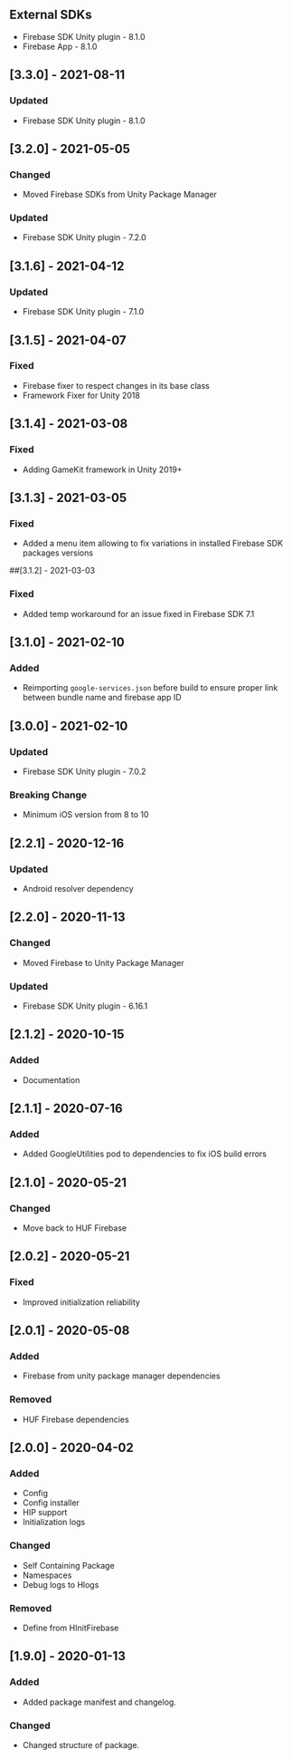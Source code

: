 ## External SDKs
- Firebase SDK Unity plugin - 8.1.0
- Firebase App - 8.1.0

## [3.3.0] - 2021-08-11
### Updated
- Firebase SDK Unity plugin - 8.1.0


## [3.2.0] - 2021-05-05
### Changed
- Moved Firebase SDKs from Unity Package Manager

### Updated
- Firebase SDK Unity plugin - 7.2.0


## [3.1.6] - 2021-04-12
### Updated
- Firebase SDK Unity plugin - 7.1.0


## [3.1.5] - 2021-04-07
### Fixed
- Firebase fixer to respect changes in its base class
- Framework Fixer for Unity 2018


## [3.1.4] - 2021-03-08
### Fixed
- Adding GameKit framework in Unity 2019+


## [3.1.3] - 2021-03-05
### Fixed
- Added a menu item allowing to fix variations in installed Firebase SDK packages versions


##[3.1.2] - 2021-03-03
### Fixed
- Added temp workaround for an issue fixed in Firebase SDK 7.1


## [3.1.0] - 2021-02-10
### Added
- Reimporting `google-services.json` before build to ensure proper link between bundle name and firebase app ID


## [3.0.0] - 2021-02-10
### Updated
- Firebase SDK Unity plugin - 7.0.2

### Breaking Change
- Minimum iOS version from 8 to 10


## [2.2.1] - 2020-12-16
### Updated
- Android resolver dependency


## [2.2.0] - 2020-11-13
### Changed
- Moved Firebase to Unity Package Manager

### Updated
- Firebase SDK Unity plugin - 6.16.1


## [2.1.2] - 2020-10-15
### Added
- Documentation


## [2.1.1] - 2020-07-16
### Added
- Added GoogleUtilities pod to dependencies to fix iOS build errors


## [2.1.0] - 2020-05-21
### Changed
- Move back to HUF Firebase


## [2.0.2] - 2020-05-21
### Fixed
- Improved initialization reliability


## [2.0.1] - 2020-05-08
### Added
- Firebase from unity package manager dependencies

### Removed
- HUF Firebase dependencies


## [2.0.0] - 2020-04-02
### Added
- Config
- Config installer
- HIP support
- Initialization logs

### Changed
- Self Containing Package
- Namespaces
- Debug logs to Hlogs

### Removed
- Define from HInitFirebase


## [1.9.0] - 2020-01-13
### Added
- Added package manifest and changelog.

### Changed
- Changed structure of package.
